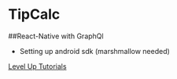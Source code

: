 # TipCalc
##React-Native with GraphQl

* Setting up android sdk (marshmallow needed)

[Level Up Tutorials](https://www.leveluptutorials.com/)